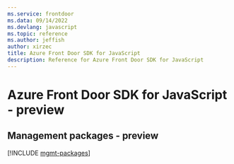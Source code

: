 ```yaml
---
ms.service: frontdoor
ms.data: 09/14/2022
ms.devlang: javascript
ms.topic: reference
ms.author: jeffish
author: xirzec
title: Azure Front Door SDK for JavaScript
description: Reference for Azure Front Door SDK for JavaScript
---
```

# Azure Front Door SDK for JavaScript - preview

## Management packages - preview
[!INCLUDE [mgmt-packages](front-door-mgmt-index.md)]
